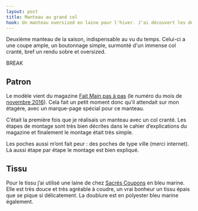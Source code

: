 ```yaml
---
layout: post
title: Manteau au grand col
hook: Un manteau oversized en laine pour l'hiver. J'ai découvert les découpes de col, pas évident dans un tissu épais, mais les tailleurs n'ont qu'à bien se tenir !
---
```


Deuxième manteau de la saison, indispensable au vu du temps. Celui-ci a une coupe ample, un boutonnage simple, surmonté d'un immense col cranté, bref un rendu sobre et oversized.

BREAK

## Patron

Le modèle vient du magazine [Fait Main pas à pas][1] (le numéro du mois de [novembre 2016][2]). Cela fait un petit moment donc qu’il attendait sur mon étagère, avec un marque-page spécial pour ce manteau.

C’était la première fois que je réalisais un manteau avec un col cranté. Les étapes de montage sont très bien décrites dans le cahier d’explications du magazine et finalement le montage était très simple.

Les poches aussi m’ont fait peur : des poches de type ville (merci internet). Là aussi étape par étape le montage est bien expliqué. 

## Tissu

Pour le tissu j’ai utilisé une laine de chez [Sacrés Coupons][3] en bleu marine. Elle est très douce et très agréable à coudre, un vrai bonheur un tissu épais que se pique si délicatement. La doublure est en polyester bleu marine également.




[1]:	https://www.faitmain-magazine.fr/fait-main-pas-a-pas/show/all.htm
[2]:	https://www.faitmain-magazine.fr/fait-main-418-novembre-2016.html
[3]: 	https://www.sacres-coupons.com/







